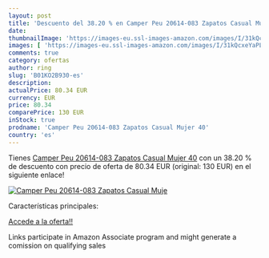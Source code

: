 ```yaml
---
layout: post
title: 'Descuento del 38.20 % en Camper Peu 20614-083 Zapatos Casual Muje'
date: 
thumbnailImage: 'https://images-eu.ssl-images-amazon.com/images/I/31kQcxeYaPL._SL200_.jpg'
images: [ 'https://images-eu.ssl-images-amazon.com/images/I/31kQcxeYaPL._SL200_.jpg' ]
comments: true
category: ofertas
author: ring
slug: 'B01KO2B930-es'
description:
actualPrice: 80.34 EUR
currency: EUR
price: 80.34
comparePrice: 130 EUR
inStock: true
prodname: 'Camper Peu 20614-083 Zapatos Casual Mujer 40'
country: 'es'
---
```


Tienes [Camper Peu 20614-083 Zapatos Casual Mujer 40](https://www.amazon.es/dp/B01KO2B930/?tag=tolees-21) con un 38.20 % de descuento con precio de oferta de 80.34 EUR (original: 130 EUR) en el siguiente enlace!

[![Camper Peu 20614-083 Zapatos Casual Muje](https://images-eu.ssl-images-amazon.com/images/I/31kQcxeYaPL._SL200_.jpg)](https://www.amazon.es/dp/B01KO2B930/?tag=tolees-21)

Características principales:


[Accede a la oferta!!](https://www.amazon.es/dp/B01KO2B930/?tag=tolees-21)

Links participate in Amazon Associate program and might generate a comission on qualifying sales


